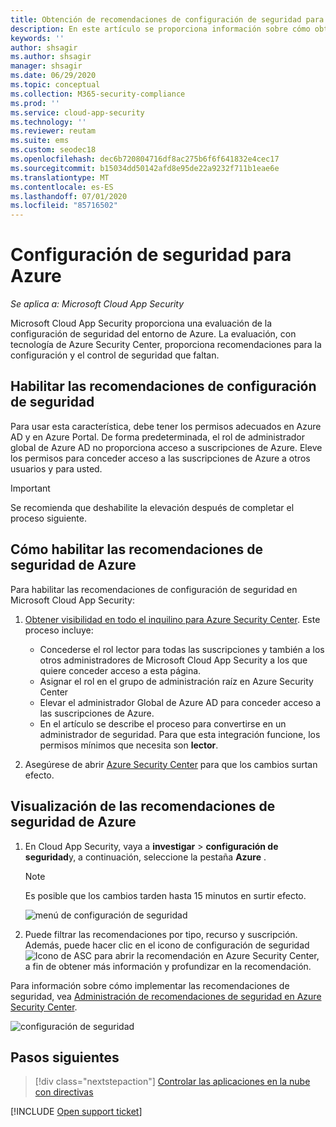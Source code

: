 ```yaml
---
title: Obtención de recomendaciones de configuración de seguridad para Azure
description: En este artículo se proporciona información sobre cómo obtener recomendaciones de configuración de seguridad en Cloud App Security mediante la integración de con Azure Security Center.
keywords: ''
author: shsagir
ms.author: shsagir
manager: shsagir
ms.date: 06/29/2020
ms.topic: conceptual
ms.collection: M365-security-compliance
ms.prod: ''
ms.service: cloud-app-security
ms.technology: ''
ms.reviewer: reutam
ms.suite: ems
ms.custom: seodec18
ms.openlocfilehash: dec6b720804716df8ac275b6f6f641832e4cec17
ms.sourcegitcommit: b15034dd50142afd8e95de22a9232f711b1eae6e
ms.translationtype: MT
ms.contentlocale: es-ES
ms.lasthandoff: 07/01/2020
ms.locfileid: "85716502"
---
```

# <a name="security-configuration-for-azure"></a>Configuración de seguridad para Azure

*Se aplica a: Microsoft Cloud App Security*

Microsoft Cloud App Security proporciona una evaluación de la configuración de seguridad del entorno de Azure. La evaluación, con tecnología de Azure Security Center, proporciona recomendaciones para la configuración y el control de seguridad que faltan.

## <a name="enable-security-configuration-recommendations"></a>Habilitar las recomendaciones de configuración de seguridad

Para usar esta característica, debe tener los permisos adecuados en Azure AD y en Azure Portal. De forma predeterminada, el rol de administrador global de Azure AD no proporciona acceso a suscripciones de Azure. Eleve los permisos para conceder acceso a las suscripciones de Azure a otros usuarios y para usted.

> [!IMPORTANT]
> Se recomienda que deshabilite la elevación después de completar el proceso siguiente.

## <a name="how-to-enable-azure-security-recommendations"></a>Cómo habilitar las recomendaciones de seguridad de Azure

Para habilitar las recomendaciones de configuración de seguridad en Microsoft Cloud App Security:

1. <a href="https://docs.microsoft.com/azure/security-center/security-center-management-groups" target="_blank">Obtener visibilidad en todo el inquilino para Azure Security Center</a>. Este proceso incluye:

    - Concederse el rol lector para todas las suscripciones y también a los otros administradores de Microsoft Cloud App Security a los que quiere conceder acceso a esta página.
    - Asignar el rol en el grupo de administración raíz en Azure Security Center
    - Elevar el administrador Global de Azure AD para conceder acceso a las suscripciones de Azure.
    - En el artículo se describe el proceso para convertirse en un administrador de seguridad. Para que esta integración funcione, los permisos mínimos que necesita son **lector**.

1. Asegúrese de abrir <a href="https://ms.portal.azure.com/#blade/Microsoft_Azure_Security/SecurityMenuBlade/0" target="_blank">Azure Security Center</a> para que los cambios surtan efecto.

## <a name="how-to-view-azure-security-recommendations"></a>Visualización de las recomendaciones de seguridad de Azure

1. En Cloud App Security, vaya a **investigar**  >  **configuración de seguridad**y, a continuación, seleccione la pestaña **Azure** .

    > [!NOTE]
    > Es posible que los cambios tarden hasta 15 minutos en surtir efecto.

    ![menú de configuración de seguridad](media/security-configuration-menu.png)

1. Puede filtrar las recomendaciones por tipo, recurso y suscripción. Además, puede hacer clic en el icono de configuración de seguridad ![Icono de ASC](media/asc-icon.png) para abrir la recomendación en Azure Security Center, a fin de obtener más información y profundizar en la recomendación.

Para información sobre cómo implementar las recomendaciones de seguridad, vea [Administración de recomendaciones de seguridad en Azure Security Center](https://docs.microsoft.com/azure/security-center/security-center-recommendations).

![configuración de seguridad](media/security-configuration-azure.png)

## <a name="next-steps"></a>Pasos siguientes

> [!div class="nextstepaction"]
> [Controlar las aplicaciones en la nube con directivas](control-cloud-apps-with-policies.md)

[!INCLUDE [Open support ticket](includes/support.md)]
